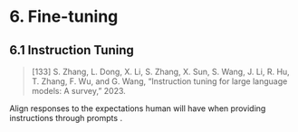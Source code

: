 # 6. Fine-tuning

## 6.1 Instruction Tuning 

> [133] S. Zhang, L. Dong, X. Li, S. Zhang, X. Sun, S. Wang, J. Li, R. Hu, T. Zhang, F. Wu, and G. Wang, “Instruction tuning for large language models: A survey,” 2023.

Align responses to the expectations human will have when providing instructions through prompts . 


